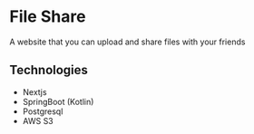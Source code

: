# File Share

A website that you can upload and share files with your friends

## Technologies

- Nextjs
- SpringBoot (Kotlin)
- Postgresql
- AWS S3
